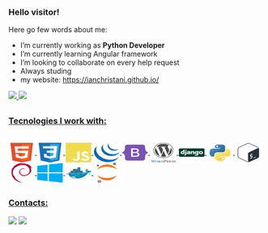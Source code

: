 ### Hello visitor!

Here go few words about me:

- I’m currently working as **Python Developer**
- I’m currently learning Angular framework
- I’m looking to collaborate on every help request
- Always studing
- my website: https://ianchristani.github.io/

<div>
  <a href="https://github.com/ianchristani">
  <img height="150em" src="https://github-readme-stats.vercel.app/api?username=ianchristani&show_icons=true&theme=onedark&include_all_commits=true&count_private=true"/>
  <img height="150em" src="https://github-readme-stats.vercel.app/api/top-langs/?username=ianchristani&layout=compact&langs_count=7&theme=onedark"/>
</div>
  
  ##
  
  ### Tecnologies I work with:
  
<div style="display: inline_block"><br>
  <img align="center" alt="HTML" height="40" width="52" src="https://raw.githubusercontent.com/devicons/devicon/master/icons/html5/html5-original.svg">
  <img align="center" alt="CSS" height="40" width="52" src="https://raw.githubusercontent.com/devicons/devicon/master/icons/css3/css3-original.svg">
  <img align="center" alt="Js" height="40" width="52" src="https://raw.githubusercontent.com/devicons/devicon/master/icons/javascript/javascript-plain.svg">
  <img align="center" alt="Jquery" height="40" width="52" src="https://github.com/devicons/devicon/blob/master/icons/jquery/jquery-original.svg">
  <img align="center" alt="bootstrap" height="40" width="52" src="https://github.com/devicons/devicon/blob/master/icons/bootstrap/bootstrap-plain.svg">
  <img align="center" alt="Wordpress" height="40" width="52" src="https://github.com/devicons/devicon/blob/master/icons/wordpress/wordpress-original.svg">
  <img align="center" alt="Django" height="40" width="52" src="https://github.com/devicons/devicon/blob/master/icons/django/django-original.svg">
  <img align="center" alt="Python" height="40" width="52" src="https://raw.githubusercontent.com/devicons/devicon/master/icons/python/python-original.svg">
  <img align="center" alt="bash" height="40" width="52" src="https://github.com/devicons/devicon/blob/master/icons/bash/bash-plain.svg">
  <img align="center" alt="Debian" height="40" width="52" src="https://github.com/devicons/devicon/blob/master/icons/debian/debian-original.svg">
  <img align="center" alt="windows" height="40" width="52" src="https://github.com/devicons/devicon/blob/master/icons/windows8/windows8-original.svg">
  <img align="center" alt="Docker" height="40" width="52" src="https://github.com/devicons/devicon/blob/master/icons/docker/docker-original.svg">
  <img align="center" alt="Jupyter" height="40" width="52" src="https://github.com/devicons/devicon/blob/master/icons/jupyter/jupyter-original.svg">
  
</div>
  
  ##
  
  ### Contacts:
  
<div>
  <a href = "mailto:ianchristani@gmail.com"><img src="https://img.shields.io/badge/-Gmail-%23333?style=for-the-badge&logo=gmail&logoColor=white" target="_blank"></a>
  <a href="https://www.linkedin.com/in/ian-christani-82066b181/" target="_blank"><img src="https://img.shields.io/badge/-LinkedIn-%230077B5?style=for-the-badge&logo=linkedin&logoColor=white" target="_blank"></a>  
  
</div>

